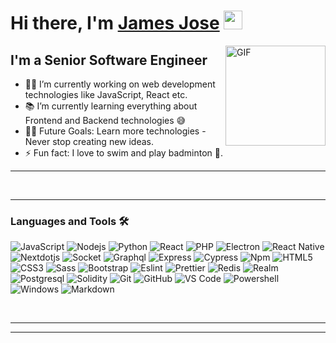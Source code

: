# Hi there, I'm [James Jose][website] <img width="30px" src="https://media.tenor.com/images/3b388fe03da271d2674faf85eb7c3fcd/tenor.gif" />

<img align="right" alt="GIF" height="160px" src="https://media.giphy.com/media/du3J3cXyzhj75IOgvA/giphy.gif" />

## I'm a Senior Software Engineer 

- 👨‍💻 I’m currently working on web development technologies like JavaScript, React etc.
- 📚 I’m currently learning everything about Frontend and Backend technologies 😅
- 💪🏼 Future Goals: Learn more technologies - Never stop creating new ideas.
- ⚡ Fun fact: I love to swim and play badminton 🎱.

---
<!-- 
### Contact me 📝

 -->

<br />

---

### Languages and Tools 🛠 

![JavaScript](https://img.shields.io/badge/-JavaScript-%23F7DF1C?style=flat-square&logo=javascript&logoColor=000000&labelColor=%23F7DF1C&color=%23FFCE5A)
![Nodejs](https://img.shields.io/badge/-Nodejs-339933?style=flat-square&logo=Node.js&logoColor=ffffff)
![Python](http://img.shields.io/badge/-Python-3776AB?style=flat-square&logo=python&logoColor=ffffff)
![React](https://img.shields.io/badge/-React-61DAFB?style=flat-square&logo=react&logoColor=ffffff)
![PHP](https://img.shields.io/badge/PHP-777BB4?style=flat-square&logo=php&logoColor=white)
![Electron](https://img.shields.io/badge/Electron-2B2E3A?style=flat-square&logo=electron&logoColor=9FEAF9)
![React Native](https://img.shields.io/badge/React_Native-20232A?style=flat-square&logo=react&logoColor=61DAFB)
![Nextdotjs](https://img.shields.io/badge/next.js-000000?style=flat-square&logo=nextdotjs&logoColor=white)
![Socket](https://img.shields.io/badge/Socket.io-010101?&style=flat-square&logo=Socket.io&logoColor=white)
![Graphql](https://img.shields.io/badge/GraphQl-E10098?style=flat-square&logo=graphql&logoColor=white)
![Express](https://img.shields.io/badge/Express.js-000000?style=flat-square&logo=express&logoColor=white)
![Cypress](https://img.shields.io/badge/Cypress-17202C?style=flat-square&logo=cypress&logoColor=white)
![Npm](https://img.shields.io/badge/-npm-CB3837?style=flat-square&logo=npm)
![HTML5](https://img.shields.io/badge/-HTML5-%23E44D27?style=flat-square&logo=html5&logoColor=ffffff)
![CSS3](https://img.shields.io/badge/-CSS3-%231572B6?style=flat-square&logo=css3)
![Sass](https://img.shields.io/badge/-Sass-%23CC6699?style=flat-square&logo=sass&logoColor=ffffff)
![Bootstrap](https://img.shields.io/badge/-Bootstrap-563D7C?style=flat-square&logo=Bootstrap)
![Eslint](https://img.shields.io/badge/eslint-3A33D1?style=flat-square&logo=eslint&logoColor=white)
![Prettier](https://img.shields.io/badge/prettier-1A2C34?style=flat-square&logo=prettier&logoColor=F7BA3E)
![Redis](https://img.shields.io/badge/redis-%23DD0031.svg?&style=flat-square&logo=redis&logoColor=white)
![Realm](https://img.shields.io/badge/Realm-39477F?style=flat-square&logo=realm&logoColor=white)
![Postgresql](https://img.shields.io/badge/PostgreSQL-316192?style=flat-square&logo=postgresql&logoColor=white)
![Solidity](https://img.shields.io/badge/Solidity-e6e6e6?style=flat-square&logo=solidity&logoColor=black)
![Git](https://img.shields.io/badge/-Git-%23F05032?style=flat-square&logo=git&logoColor=%23ffffff)
![GitHub](https://img.shields.io/badge/-GitHub-181717?style=flat-square&logo=github)
![VS Code](http://img.shields.io/badge/-VS%20Code-007ACC?style=flat-square&logo=visual-studio-code&logoColor=ffffff)
![Powershell](http://img.shields.io/badge/-Powershell-5391FE?style=flat-square&logo=powershell&logoColor=ffffff)
![Windows](http://img.shields.io/badge/-Windows-0078D6?style=flat-square&logo=windows&logoColor=ffffff)
![Markdown](https://img.shields.io/badge/-Markdown-000000?style=flat-square&logo=markdown)

<br/>

---

---

[website]: https://iamjamesjose.com/
[instagram]: https://www.instagram.com/iamjamesjose
[linkedin]: https://www.linkedin.com/in/iamjamesjose/
